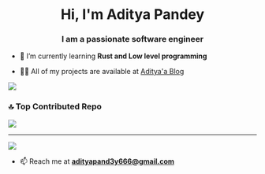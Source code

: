 <h1 align="center">Hi, I'm Aditya Pandey</h1>
<h3 align="center">I am a passionate software engineer</h3>


- 🌱 I’m currently learning **Rust and Low level programming**

- 👨‍💻 All of my projects are available at [Aditya'a Blog](https://adityapandeycn.github.io/personalblog/pages/My%20Projects#My%20Projects)

![](https://github-readme-streak-stats.herokuapp.com/?user=AdityaPandeyCN&theme=dark&hide_border=false)<br/>

### 🔝 Top Contributed Repo
![](https://github-contributor-stats.vercel.app/api?username=AdityaPandeyCN&limit=5&theme=dark&combine_all_yearly_contributions=true)

---
[![](https://visitcount.itsvg.in/api?id=AdityaPandeyCN&icon=0&color=0)](https://visitcount.itsvg.in)

- 📫 Reach me at  **adityapand3y666@gmail.com**

